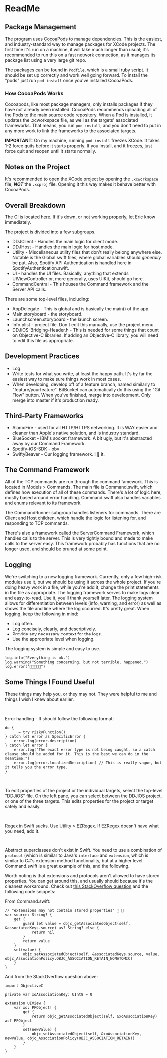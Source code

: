 # ReadMe

## Package Management
The program uses [CocoaPods](https://cocoapods.org/) to manage dependencies. This is the easiest, and industry-standard way to manage packages for XCode projects. The first time it's run on a machine, it will take much longer than usual; it's recommended to run this on a fast network connection, as it manages its package list using a very large git repo.

The packages can be found in `Podfile`, which is a small ruby script. It should be set up correctly and work well going forward. To install the "pods" just run `pod install` once you've installed CocoaPods. 

### How CocoaPods Works
Cocoapods, like most package managers, only installs packages if they have not already been installed. CocoaPods recommends uploading all of the Pods to the main source code repository. When a Pod is installed, it updates the .xcworkspace file, as well as the targets' associated frameworks. That means, you run `pod install`, and you don't need to put in any more work to link the frameworks to the associated targets.

**IMPORTANT:** On my machine, running `pod install` freezes XCode. It takes 1-2 force quits before it starts properly. If you install, and it freezes, just force quit and reopen until it starts normally.

## Notes on the Project
It's recommended to open the XCode project by opening the `.xcworkspace` file, ***NOT*** the `.xcproj` file. Opening it this way makes it behave better with CocoaPods.

## Overall Breakdown
The CI is located [here](http://miller-machine.ddns.net:8080/). If it's down, or not working properly, let Eric know immediately.

The project is divided into a few subgroups.

* DDJClient - Handles the main logic for client mode.
* DDJHost - Handles the main logic for host mode. 
* Utility - Miscellaneous utility files that don't really belong anywhere else. Notable is the Global.swift files, where global variables should *generally* be put. Also, Spotify API Authentication is handled here in SpotifyAuthentication.swift.
* UI - handles the UI files. Basically, anything that extends UIViewController or, more generally, uses UIKit, should go here.
* CommandCentral - This houses the Command framework and the Server API calls.

There are some top-level files, including:
* AppDelegate - This is global and is basically the main() of the app.
* Main.storyboard - the storyboard.
* Launchscreen.storyboard - the launch screen.
* Info.plist - project file. Don't edit this manually, use the project menu.
* DDJiOS-Bridging-Header.h - This is needed for some things that count on Objective-C libraries. If adding an Objective-C library, you will need to edit this file as appropriate.

## Development Practices
* Log
* Write tests for what you write, at least the happy path. It's by far the easiest way to make sure things work in most cases.
* When developing, develop off of a feature branch, named similarly to "feature/yourfeature". BitBucket can automatically do this using the "Git Flow" button. When you've finished, merge into development. Only merge into master if it's production ready.

## Third-Party Frameworks
* AlamoFire - used for all HTTP/HTTPS networking. It is WAY easier and cleaner than Apple's native solution, and is industry standard.
* BlueSocket - IBM's socket framework. A bit ugly, but it's abstracted away by our Command Framework.
* Spotify-iOS-SDK - obv
* SwiftyBeaver - Our logging framework. I 💙 it.

## The Command Framework
All of the TCP commands are run through the command famework. This is located in Models > Commands. The main file is Command.swift, which defines how execution of all of these commands. There's a lot of logic here, mostly based around error handling. Command.swift also handles variables and enums relevant to its framework.

The CommandRunner subgroup handles listeners for commands. There are Client and Host children, which handle the logic for listening for, and responding to TCP commands.

There's also a framework called the ServerCommand Framework, which handles calls to the server. This is very tightly bound and made to make calls to the server easy. This framework probably has functions that are no longer used, and should be pruned at some point.

## Logging
We're switching to a new logging framework. Currently, only a few high-risk modules use it, but we should be using it across the whole project. If you're doing heavy work in a file, while you're add it, change the print statements in the file as appropriate. The logging framework serves to make logs clear and easy-to-read. Use it, you'll thank yourself later. The logging system allows for differentiation between levels (info, warning, and error) as well as shows the file and line where the log occurred. It's pretty great. When logging, keep the following in mind:

* Log often.
* Log concisely, clearly, and descriptively.
* Provide any necessary context for the logs.
* Use the appropriate level when logging.

The logging system is simple and easy to use.

    log.info("Everything is ok.")
    log.warning("Something concerning, but not terrible, happened.")
    log.error("💩💩💩💩💩")

## Some Things I Found Useful
These things may help you, or they may not. They were helpful to me and things I wish I knew about earlier.

&nbsp;

Error handling - It should follow the following format:

    do { 
        _ = try riskyFunction()
    } catch let error as SpecificError {
        error.log(error.description)
    } catch let error {
        error.log("The exact error type is not being caught, so a catch clause should be added for it. This is the best we can do in the meantime:")
        error.log(error.localizedDescription) // This is really vague, but it tells you the error type.
    }

&nbsp;

To edit properties of the project or the individual targets, select the top-level "DDJiOS" file. On the left pane, you can select between the DDJiOS project, or one of the three targets. This edits properties for the project or target safely and easily.

&nbsp;

Regex in Swift sucks. Use Utility > EZRegex. If EZRegex doesn't have what you need, add it.

&nbsp;

Abstract superclasses don't exist in Swift. You need to use a combination of `protocol` (which is similar to Java's `interface` and `extension`, which is similar to C#'s extension method functionality, but at a higher level. Command.swift is a great example of this, and the following.

Worth noting is that extensions and protocols aren't allowed to have stored properties. You can get around this, and usually should because it's the cleanest workaround. Check out [this StackOverflow question](http://stackoverflow.com/questions/25426780/how-to-have-stored-properties-in-swift-the-same-way-i-had-on-objective-c) and the following code snippets:

From Command.swift:

    // "extensions may not contain stored properties" 🐇 🎩
    var source: String? {
        get {
            guard let value = objc_getAssociatedObject(self, &associatedKeys.source) as? String? else {
                return nil
            }
            return value
        }
        set(value) {
            objc_setAssociatedObject(self, &associatedKeys.source, value, objc_AssociationPolicy.OBJC_ASSOCIATION_RETAIN_NONATOMIC)
        }
    }
    
And from the StackOverflow question above:

    import ObjectiveC
    
    private var xoAssociationKey: UInt8 = 0

    extension UIView {
        var xo: PFObject! {
            get {
                return objc_getAssociatedObject(self, &xoAssociationKey) as? PFObject
            }
            set(newValue) {
                objc_setAssociatedObject(self, &xoAssociationKey, newValue, objc_AssociationPolicy(OBJC_ASSOCIATION_RETAIN))
            }
        }
    }